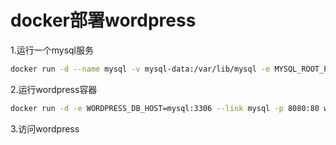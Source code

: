# docker部署wordpress

1.运行一个mysql服务

```bash
docker run -d --name mysql -v mysql-data:/var/lib/mysql -e MYSQL_ROOT_PASSWORD=root -e MYSQL_DATABASE=wordpress mysql
```

2.运行wordpress容器

```bash
docker run -d -e WORDPRESS_DB_HOST=mysql:3306 --link mysql -p 8080:80 wordpress
```

3.访问wordpress

